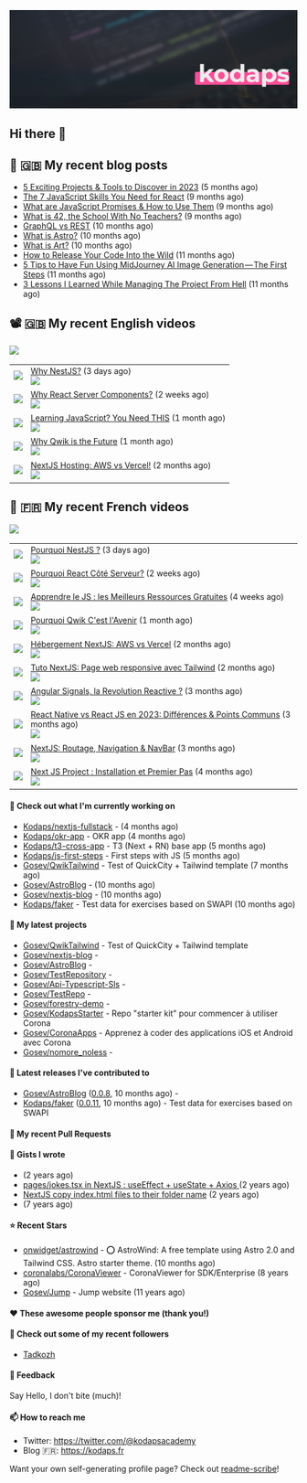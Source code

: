![Header](images/header.jpg)

## Hi there 👋


## 📜 🇬🇧 My recent blog posts

- [5 Exciting Projects &amp; Tools to Discover in 2023](https://gosev.medium.com/5-exciting-projects-tools-to-discover-in-2023-d5b6f5886740?source=rss-e68daed69805------2) (5 months ago)
- [The 7 JavaScript Skills You Need for React](https://javascript.plainenglish.io/the-7-javascript-skills-you-need-for-react-9244169ca80a?source=rss-e68daed69805------2) (9 months ago)
- [What are JavaScript Promises &amp; How to Use Them](https://javascript.plainenglish.io/what-are-javascript-promises-how-to-use-them-84fdff5757b9?source=rss-e68daed69805------2) (9 months ago)
- [What is 42, the School With No Teachers?](https://levelup.gitconnected.com/what-is-42-the-school-with-no-teachers-7e4d0f9a80c1?source=rss-e68daed69805------2) (9 months ago)
- [GraphQL vs REST](https://levelup.gitconnected.com/graphql-vs-rest-e918d9e0e271?source=rss-e68daed69805------2) (10 months ago)
- [What is Astro?](https://javascript.plainenglish.io/what-is-astro-aa3369d5a7f4?source=rss-e68daed69805------2) (10 months ago)
- [What is Art?](https://gosev.medium.com/what-is-art-2dce12548091?source=rss-e68daed69805------2) (10 months ago)
- [How to Release Your Code Into the Wild](https://levelup.gitconnected.com/how-to-release-your-code-into-the-wild-dd144218cb9b?source=rss-e68daed69805------2) (11 months ago)
- [5 Tips to Have Fun Using MidJourney AI Image Generation — The First Steps](https://gosev.medium.com/5-tips-to-have-fun-using-midjourney-ai-image-generation-the-first-steps-81cf44a53931?source=rss-e68daed69805------2) (11 months ago)
- [3 Lessons I Learned While Managing The Project From Hell](https://medium.com/illumination/3-lessons-i-learned-while-managing-the-project-from-hell-e31196db2d5f?source=rss-e68daed69805------2) (11 months ago)

## 📽 🇬🇧 My recent English videos
<img src="https://img.shields.io/youtube/channel/subscribers/UC2DOovF-OjIQ6nHClUyLKKQ?style=for-the-badge"></img>
<table>

<tr>
<td><img src="https://img.youtube.com/vi/40TLIuXvrU8/default.jpg"></img></td>
<td>
<a href="https://www.youtube.com/watch?v=40TLIuXvrU8">Why NestJS?</a> (3 days ago) <br/>
<img src="https://img.shields.io/youtube/views/40TLIuXvrU8?style=flat-square"> </img> 
</td>
</tr>
<tr>
<td><img src="https://img.youtube.com/vi/zJyloN7imYI/default.jpg"></img></td>
<td>
<a href="https://www.youtube.com/watch?v=zJyloN7imYI">Why React Server Components?</a> (2 weeks ago) <br/>
<img src="https://img.shields.io/youtube/views/zJyloN7imYI?style=flat-square"> </img> 
</td>
</tr>
<tr>
<td><img src="https://img.youtube.com/vi/XJP1Kipit1g/default.jpg"></img></td>
<td>
<a href="https://www.youtube.com/watch?v=XJP1Kipit1g">Learning JavaScript? You Need THIS</a> (1 month ago) <br/>
<img src="https://img.shields.io/youtube/views/XJP1Kipit1g?style=flat-square"> </img> 
</td>
</tr>
<tr>
<td><img src="https://img.youtube.com/vi/b03xHADd0ms/default.jpg"></img></td>
<td>
<a href="https://www.youtube.com/watch?v=b03xHADd0ms">Why Qwik is the Future</a> (1 month ago) <br/>
<img src="https://img.shields.io/youtube/views/b03xHADd0ms?style=flat-square"> </img> 
</td>
</tr>
<tr>
<td><img src="https://img.youtube.com/vi/xTp3xsjref0/default.jpg"></img></td>
<td>
<a href="https://www.youtube.com/watch?v=xTp3xsjref0">NextJS Hosting: AWS vs Vercel!</a> (2 months ago) <br/>
<img src="https://img.shields.io/youtube/views/xTp3xsjref0?style=flat-square"> </img> 
</td>
</tr>
</table>

## 📜 🇫🇷 My recent French videos
<img src="https://img.shields.io/youtube/channel/subscribers/UCzdX32OIhpfrdxQRhN2s98w?style=for-the-badge"></img>
<table>

<tr>
<td><img src="https://img.youtube.com/vi/pcZR7vgN604/default.jpg"></img></td>
<td>
<a href="https://www.youtube.com/watch?v=pcZR7vgN604">Pourquoi NestJS ?</a> (3 days ago) <br/>
<img src="https://img.shields.io/youtube/views/pcZR7vgN604?style=flat-square"> </img> 
</td>
</tr>
<tr>
<td><img src="https://img.youtube.com/vi/Muv47j75_Cw/default.jpg"></img></td>
<td>
<a href="https://www.youtube.com/watch?v=Muv47j75_Cw">Pourquoi React Côté Serveur?</a> (2 weeks ago) <br/>
<img src="https://img.shields.io/youtube/views/Muv47j75_Cw?style=flat-square"> </img> 
</td>
</tr>
<tr>
<td><img src="https://img.youtube.com/vi/gJvrCi8RHJc/default.jpg"></img></td>
<td>
<a href="https://www.youtube.com/watch?v=gJvrCi8RHJc">Apprendre le JS : les Meilleurs Ressources Gratuites</a> (4 weeks ago) <br/>
<img src="https://img.shields.io/youtube/views/gJvrCi8RHJc?style=flat-square"> </img> 
</td>
</tr>
<tr>
<td><img src="https://img.youtube.com/vi/iXS_YMoMANc/default.jpg"></img></td>
<td>
<a href="https://www.youtube.com/watch?v=iXS_YMoMANc">Pourquoi Qwik C&#39;est l&#39;Avenir</a> (1 month ago) <br/>
<img src="https://img.shields.io/youtube/views/iXS_YMoMANc?style=flat-square"> </img> 
</td>
</tr>
<tr>
<td><img src="https://img.youtube.com/vi/0jbyL2ZdtZY/default.jpg"></img></td>
<td>
<a href="https://www.youtube.com/watch?v=0jbyL2ZdtZY">Hébergement NextJS: AWS vs Vercel</a> (2 months ago) <br/>
<img src="https://img.shields.io/youtube/views/0jbyL2ZdtZY?style=flat-square"> </img> 
</td>
</tr>
<tr>
<td><img src="https://img.youtube.com/vi/Nh43Kqyx0w8/default.jpg"></img></td>
<td>
<a href="https://www.youtube.com/watch?v=Nh43Kqyx0w8">Tuto NextJS: Page web responsive avec Tailwind</a> (2 months ago) <br/>
<img src="https://img.shields.io/youtube/views/Nh43Kqyx0w8?style=flat-square"> </img> 
</td>
</tr>
<tr>
<td><img src="https://img.youtube.com/vi/4jV_ARoE-uM/default.jpg"></img></td>
<td>
<a href="https://www.youtube.com/watch?v=4jV_ARoE-uM">Angular Signals, la Revolution Reactive ?</a> (3 months ago) <br/>
<img src="https://img.shields.io/youtube/views/4jV_ARoE-uM?style=flat-square"> </img> 
</td>
</tr>
<tr>
<td><img src="https://img.youtube.com/vi/dMoz1mxnj2w/default.jpg"></img></td>
<td>
<a href="https://www.youtube.com/watch?v=dMoz1mxnj2w">React Native vs React JS en 2023: Différences &amp; Points Communs</a> (3 months ago) <br/>
<img src="https://img.shields.io/youtube/views/dMoz1mxnj2w?style=flat-square"> </img> 
</td>
</tr>
<tr>
<td><img src="https://img.youtube.com/vi/eKRzywQCDaM/default.jpg"></img></td>
<td>
<a href="https://www.youtube.com/watch?v=eKRzywQCDaM">NextJS: Routage, Navigation &amp; NavBar</a> (3 months ago) <br/>
<img src="https://img.shields.io/youtube/views/eKRzywQCDaM?style=flat-square"> </img> 
</td>
</tr>
<tr>
<td><img src="https://img.youtube.com/vi/-SrqXDcjxKs/default.jpg"></img></td>
<td>
<a href="https://www.youtube.com/watch?v=-SrqXDcjxKs">Next JS Project : Installation et Premier Pas</a> (4 months ago) <br/>
<img src="https://img.shields.io/youtube/views/-SrqXDcjxKs?style=flat-square"> </img> 
</td>
</tr>
</table>

#### 👷 Check out what I'm currently working on

- [Kodaps/nextjs-fullstack](https://github.com/Kodaps/nextjs-fullstack) -  (4 months ago)
- [Kodaps/okr-app](https://github.com/Kodaps/okr-app) - OKR app (4 months ago)
- [Kodaps/t3-cross-app](https://github.com/Kodaps/t3-cross-app) - T3 (Next &#43; RN) base app  (5 months ago)
- [Kodaps/js-first-steps](https://github.com/Kodaps/js-first-steps) - First steps with JS (5 months ago)
- [Gosev/QwikTailwind](https://github.com/Gosev/QwikTailwind) - Test of QuickCity &#43; Tailwind template  (7 months ago)
- [Gosev/AstroBlog](https://github.com/Gosev/AstroBlog) -  (10 months ago)
- [Gosev/nextjs-blog](https://github.com/Gosev/nextjs-blog) -  (10 months ago)
- [Kodaps/faker](https://github.com/Kodaps/faker) - Test data for exercises based on SWAPI (10 months ago)

#### 🌱 My latest projects

- [Gosev/QwikTailwind](https://github.com/Gosev/QwikTailwind) - Test of QuickCity &#43; Tailwind template 
- [Gosev/nextjs-blog](https://github.com/Gosev/nextjs-blog) - 
- [Gosev/AstroBlog](https://github.com/Gosev/AstroBlog) - 
- [Gosev/TestRepository](https://github.com/Gosev/TestRepository) - 
- [Gosev/Api-Typescript-Sls](https://github.com/Gosev/Api-Typescript-Sls) - 
- [Gosev/TestRepo](https://github.com/Gosev/TestRepo) - 
- [Gosev/forestry-demo](https://github.com/Gosev/forestry-demo) - 
- [Gosev/KodapsStarter](https://github.com/Gosev/KodapsStarter) - Repo &#34;starter kit&#34; pour commencer à utiliser Corona
- [Gosev/CoronaApps](https://github.com/Gosev/CoronaApps) - Apprenez à coder des applications iOS et Android avec Corona
- [Gosev/nomore_noless](https://github.com/Gosev/nomore_noless) - 


#### 🔭 Latest releases I've contributed to

- [Gosev/AstroBlog](https://github.com/Gosev/AstroBlog) ([0.0.8](https://github.com/Gosev/AstroBlog/releases/tag/0.0.8), 10 months ago) - 
- [Kodaps/faker](https://github.com/Kodaps/faker) ([0.0.11](https://github.com/Kodaps/faker/releases/tag/0.0.11), 10 months ago) - Test data for exercises based on SWAPI

#### 🔨 My recent Pull Requests



#### 📓 Gists I wrote

- [](https://gist.github.com/ce3defb6415b67ec03f48fa11fc158f0) (2 years ago)
- [pages/jokes.tsx in NextJS : useEffect &#43; useState &#43; Axios ](https://gist.github.com/fbd960d5a653bf0f527678f038d5bee1) (2 years ago)
- [NextJS copy index.html files to their folder name](https://gist.github.com/e04abeb6079273b3be54ee6496a0b309) (2 years ago)
- [](https://gist.github.com/a144834b9542ab523a10) (7 years ago)

#### ⭐ Recent Stars

- [onwidget/astrowind](https://github.com/onwidget/astrowind) - ⭕️ AstroWind: A free template using Astro 2.0 and Tailwind CSS. Astro starter theme. (10 months ago)
- [coronalabs/CoronaViewer](https://github.com/coronalabs/CoronaViewer) - CoronaViewer for SDK/Enterprise (8 years ago)
- [Gosev/Jump](https://github.com/Gosev/Jump) - Jump website (11 years ago)

#### ❤️ These awesome people sponsor me (thank you!)


#### 👯 Check out some of my recent followers

- [Tadkozh](https://github.com/Tadkozh)

#### 💬 Feedback

Say Hello, I don't bite (much)!

#### 📫 How to reach me

- Twitter: https://twitter.com/@kodapsacademy
- Blog  🇫🇷: https://kodaps.fr

Want your own self-generating profile page? Check out [readme-scribe](https://github.com/muesli/readme-scribe)!
